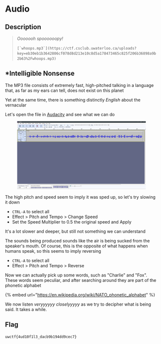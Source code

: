 # Audio

## Description

> _Ooooooh spoooooopy!_
>
> ``[`whoops.mp3`](https://ctf.csclub.uwaterloo.ca/uploads?key=eb30eb1b3642806cf078d8d213e10c8d5a178473465c825f206b36898a9b2b63%2Fwhoops.mp3)``

## \*Intelligible Nonsense

The MP3 file consists of extremely fast, high-pitched talking in a language that, as far as my ears can tell, does not exist on this planet

Yet at the same time, there is something distinctly _English_ about the vernacular

Let's open the file in [Audacity](https://www.audacityteam.org/) and see what we can do

<figure><img src="../../.gitbook/assets/image (1) (1) (1) (1).png" alt=""><figcaption></figcaption></figure>

The high pitch and speed seem to imply it was sped up, so let's try slowing it down

* `CTRL-A` to select all
* Effect > Pitch and Tempo > Change Speed
* Set the Speed Multiplier to 0.5 the original speed and Apply

It's a lot slower and deeper, but still not something we can understand

The sounds being produced sounds like the air is being sucked from the speaker's mouth. Of course, this is the opposite of what happens when humans speak, so this seems to imply reversing

* `CTRL-A` to select all
* Effect > Pitch and Tempo > Reverse

Now we can actually pick up some words, such as "Charlie" and "Fox". These words seem peculiar, and after searching around they are part of the phonetic alphabet

{% embed url="https://en.wikipedia.org/wiki/NATO_phonetic_alphabet" %}

We now listen _veryyyyyy closelyyyyy_ as we try to decipher what is being said. It takes a while.

## Flag

`uwctf{4ud10f1l3_dacb9b194dd9cec7}`
